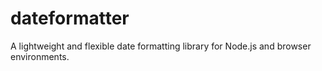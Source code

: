 # dateformatter
A lightweight and flexible date formatting library for Node.js and browser environments.
